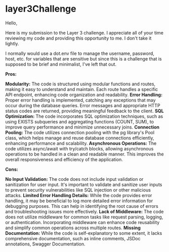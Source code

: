 # layer3Challenge
Hello,

Here is my submission to the Layer 3 challenge. I appreciate all of your time reviewing my code and providing this opportunity to me. I don't take it lightly. 

I normally would use a dot.env file to manage the username, password, host, etc. for variables that are sensitive but since this is a challenge that is supposed to be brief and minimalist, I've left that out.

**Pros:**

**Modularity:** The code is structured using modular functions and routes, making it easy to understand and maintain. Each route handles a specific API endpoint, enhancing code organization and readability.
**Error Handling:** Proper error handling is implemented, catching any exceptions that may occur during the database queries. Error messages and appropriate HTTP status codes are returned, providing meaningful feedback to the client.
**SQL Optimization:** The code incorporates SQL optimization techniques, such as using EXISTS subqueries and aggregating functions (COUNT, SUM), to improve query performance and minimize unnecessary joins.
**Connection Pooling:** The code utilizes connection pooling with the pg library's Pool class, which helps manage and reuse database connections efficiently, enhancing performance and scalability.
**Asynchronous Operations:** The code utilizes async/await with try/catch blocks, allowing asynchronous operations to be handled in a clean and readable manner. This improves the overall responsiveness and efficiency of the application.

**Cons:**

**No Input Validation:** The code does not include input validation or sanitization for user input. It's important to validate and sanitize user inputs to prevent security vulnerabilities like SQL injection or other malicious attacks.
**Limited Error Handling Details:** While the code provides error handling, it may be beneficial to log more detailed error information for debugging purposes. This can help in identifying the root cause of errors and troubleshooting issues more effectively.
**Lack of Middleware:** The code does not utilize middleware for common tasks like request parsing, logging, or authentication. Incorporating middleware can enhance code reusability and simplify common operations across multiple routes.
**Missing Documentation:** While the code is self-explanatory to some extent, it lacks comprehensive documentation, such as inline comments, JSDoc annotations, Swagger Documentation.
